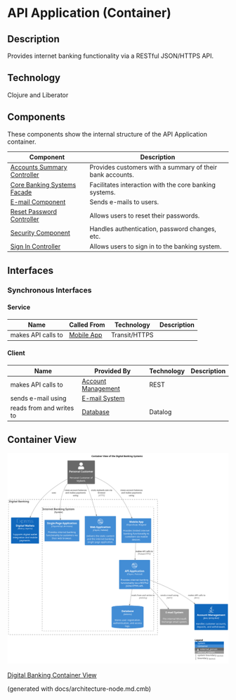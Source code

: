 # API Application (Container)
## Description
Provides internet banking functionality via a RESTful JSON/HTTPS API.

## Technology
Clojure and Liberator

## Components
These components show the internal structure of the API Application container.

| Component | Description |
|---|---|
| [Accounts Summary Controller](../../mybank/digital-banking/accounts-summary-controller.md) | Provides customers with a summary of their bank accounts. |
| [Core Banking Systems Facade](../../mybank/digital-banking/core-banking-systems-facade.md) | Facilitates interaction with the core banking systems. |
| [E-mail Component](../../mybank/digital-banking/email-component.md) | Sends e-mails to users. |
| [Reset Password Controller](../../mybank/digital-banking/reset-password-controller.md) | Allows users to reset their passwords. |
| [Security Component](../../mybank/digital-banking/security-component.md) | Handles authentication, password changes, etc. |
| [Sign In Controller](../../mybank/digital-banking/sign-in-controller.md) | Allows users to sign in to the banking system. |

## Interfaces

### Synchronous Interfaces

#### Service
| Name | Called From | Technology | Description |
|---|---|---|---|
| makes API calls to | [Mobile App](../../mybank/digital-banking/mobile-app.md) | Transit/HTTPS |  |

#### Client
| Name | Provided By | Technology | Description |
|---|---|---|---|
| makes API calls to | [Account Management](../../mybank/core-banking/account-management-system.md) | REST |  |
| sends e-mail using | [E-mail System](../../mybank/email-system.md) |  |  |
| reads from and writes to | [Database](../../mybank/digital-banking/database.md) | Datalog |  |

## Container View
![Container View of the Digital Banking Systems](../../mybank/digital-banking/container-view.png)

[Digital Banking Container View](../../mybank/digital-banking/container-view.md)


(generated with docs/architecture-node.md.cmb)
